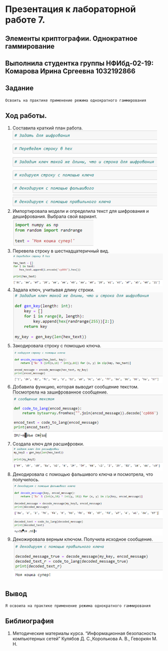 # Презентация к лабораторной работе 7.
## Элементы криптографии. Однократное гаммирование

## Выполнила студентка группы НФИбд-02-19: Комарова Ирина Сргеевна 1032192866

## Задание
    Освоить на практике применение режима однократного гаммирования

## Ход работы.
1.  Составила краткий план работа.
![1](1.png)
2. Импортировала модели и определила текст для шифрования и дешифрования. Выбрала свой вариант.
![2](2.png)
3. Перевела строку в шестнадцатеричный вид.
![3](3.png)
4. Задала ключ, учитывая длину строки.
![4](4.png)
5. Закодировала строку с помощью ключа.
![5](5.png)
6. Добавила функцию, которая выводит сообщение текстом. Посмотрела на зашифрованное сообщение.
![6](6.png)
7. Создала ключ для расшифровки.
![7](7.png)
8. Декодировала с помощью фальшивого ключа и посмотрела, что получилось.
![8](8.png)
9. Декожировала верным ключом. Получила исходное сообщение.
![9](9.png)
## Вывод 
    Я освоила на практике применение режима однократного гаммирования

## Библиография
1. Методические материалы курса. “Информационная безопасность компьютерных сетей” Кулябов Д. С.,Королькова А. В., Геворкян М. Н.